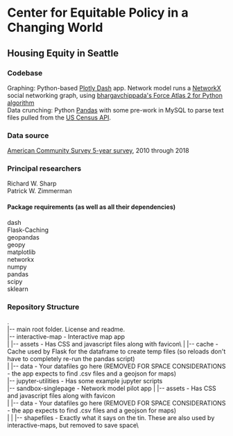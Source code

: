 # Center for Equitable Policy in a Changing World
## Housing Equity in Seattle

### Codebase
Graphing: Python-based [Plotly Dash](https://plotly.com/dash/) app.  Network model runs a [NetworkX](https://networkx.github.io/) social networking graph, using [bhargavchippada's Force Atlas 2 for Python algorithm](https://github.com/bhargavchippada/forceatlas2)\
Data crunching: Python [Pandas](https://pandas.pydata.org/) with some pre-work in MySQL to parse text files pulled from the [US Census API](https://www.census.gov/data/developers.html).

### Data source
[American Community Survey 5-year survey](https://www.census.gov/data/developers/data-sets/acs-5year.html), 2010 through 2018

### Principal researchers
Richard W. Sharp\
Patrick W. Zimmerman

#### Package requirements (as well as all their dependencies)
dash\
Flask-Caching\
geopandas\
geopy\
matplotlib\
networkx\
numpy\
pandas\
scipy\
sklearn

### Repository Structure
.\
|-- main root folder. License and readme.\
|-- interactive-map - Interactive map app\
|   |-- assets - Has CSS and javascript files along with favicon\ 
|   |-- cache - Cache used by Flask for the dataframe to create temp files (so reloads don't have to completely re-run the pandas script)\
|   |-- data - Your datafiles go here (REMOVED FOR SPACE CONSIDERATIONS - the app expects to find .csv files and a geojson for maps)\
|-- jupyter-utilities - Has some example jupyter scripts\
|-- sandbox-singlepage - Network model pilot app
|   |-- assets - Has CSS and javascript files along with favicon\
|   |-- data - Your datafiles go here (REMOVED FOR SPACE CONSIDERATIONS - the app expects to find .csv files and a geojson for maps)\
|   |   |-- shapefiles - Exactly what it says on the tin.  These are also used by interactive-maps, but removed to save space\
